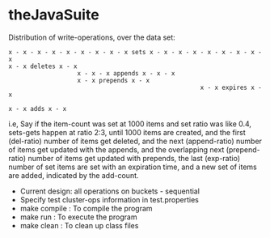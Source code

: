theJavaSuite
============

Distribution of write-operations, over the data set:

    x - x - x - x - x - x - x - x - x sets x - x - x - x - x - x - x - x - x
    x - x deletes x - x
                       x - x - x appends x - x - x
                       x - x prepends x - x
                                                         x - x expires x - x
                                                                            x - x adds x - x


i.e, Say if the item-count was set at 1000 items and set ratio was like 0.4, sets-gets happen at ratio
2:3, until 1000 items are created, and the first (del-ratio) number of items get deleted, and the next
(append-ratio) number of items get updated with the appends, and the overlapping next (prepend-ratio)
number of items get updated with prepends, the last (exp-ratio) number of set items are set with an
expiration time, and a new set of items are added, indicated by the add-count.

- Current design: all operations on buckets - sequential
- Specify test cluster-ops information in test.properties
- make compile : To compile the program
- make run : To execute the program
- make clean : To clean up class files

